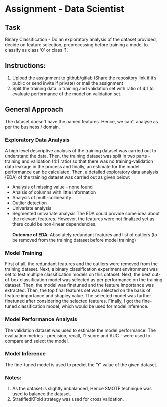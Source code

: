 # Assignment - Data Scientist
## Task
Binary Classification - Do an exploratory analysis of the dataset provided, decide on feature selection, preprocessing before training a model to classify as class ‘0’ or class ‘1’.

## Instructions:
1. Upload the assignment to github/gitlab (Share the repository link if it’s public or send invite if private)
or mail the assignment 
2. Split the training data in training and validation set with ratio of 4:1 to evaluate performance of the model on validation set.

## General Approach
The dataset doesn't have the named features. Hence, we can't analyse as per the business / domain.
### Exploratory Data Analysis
A high level descriptive analysis of the training dataset was carried out to understand the data.
Then, the training dataset was split in two parts - training and validation (4:1 ratio) so that there was no training-validation data leakage in the process and finally, an estimate for the model performance can be calculated.
Then, a detailed exploratory data analysis (EDA) of the training dataset was carried out as given below:
- Analysis of missing value - none found
- Analsis of columns with little information 
- Analysis of multi-collinearity
- Outlier detection
- Univariate analysis
- Segmented univariate analysis
The EDA could provide some idea about the relevant features. However, the features were not finalized yet as there could be non-linear dependencies. <br><br>
**Outcome of EDA**: Absolutely redundant features and list of outliers (to be removed from the training dataset before model training)

### Model Training
First of all, the redundant features and the outliers were removed from the training dataset.
Next, a binary classification experiment environment was set to test multiple classification models on this dataset. 
Next, the best out-of-box classification model was selected as per performance on the training dataset. 
Then, the model was finetuned and the feature importance was extracted.
Then, the top final features set was selected on the basis of feature importance and shapley value. 
The selected model was further finetuned after considering the selected features.
Finally, I got the fine-tuned classification model, which would be used for model inference. 

### Model Performance Analysis
The validation dataset was used to estimate the model performance. 
The evaluation metrics - precision, recall, f1-score and AUC - were used to compare and select the model.

### Model Inference
The fine-tuned model is used to predict the 'Y' value of the given dataset.

### Notes:
1. As the dataset is slightly imbalanced, Hence SMOTE technique was used to balance the dataset. 
2. StratifiedKFold strategy was used for cross validation.

